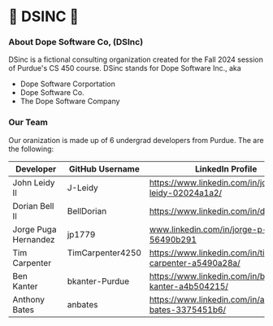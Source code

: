 # 🌟 DSINC 🌟
### **About Dope Software Co, (DSInc)**  
DSinc is a fictional consulting organization created for the Fall 2024 session of Purdue's CS 450 course.
DSinc stands for Dope Software Inc., aka

-   Dope Software Corportation
-   Dope Software Co.
-   The Dope Software Company

### **Our Team**
Our oranization is made up of 6 undergrad developers from Purdue.
The are the following:

| **Developer**                   | **GitHub Username**    | **LinkedIn Profile**
|---------------------------------|------------------------|---------------------------------------------------------|
| John Leidy II&nbsp;&nbsp;&nbsp; | J-Leidy                | https://www.linkedin.com/in/john-leidy-02024a1a2/       |
| Dorian Bell II&nbsp;&nbsp;&nbsp;| BellDorian             | https://www.linkedin.com/in/dorianlbell/                |
| Jorge Puga Hernandez&nbsp;&nbsp;| jp1779                 | www.linkedin.com/in/jorge-p-56490b291                   |
| Tim Carpenter&nbsp;&nbsp;&nbsp; | TimCarpenter4250 &nbsp;| https://www.linkedin.com/in/tim-carpenter-a5490a28a/    |
| Ben Kanter&nbsp;&nbsp;&nbsp;    | bkanter-Purdue         | https://www.linkedin.com/in/benjamin-kanter-a4b504215/  |
| Anthony Bates&nbsp;&nbsp;&nbsp; | anbates                | https://www.linkedin.com/in/anthony-bates-3375451b6/    |
